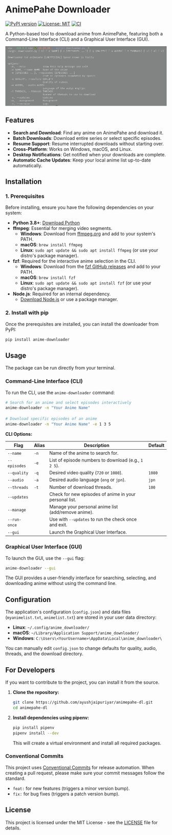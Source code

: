 # AnimePahe Downloader

[![PyPI version](https://badge.fury.io/py/anime-downloader.svg)](https://badge.fury.io/py/anime-downloader)
[![License: MIT](https://img.shields.io/badge/License-MIT-yellow.svg)](https://opensource.org/licenses/MIT)
[![CI](https://github.com/ayushjaipuriyar/animepahe-dl/actions/workflows/release.yml/badge.svg)](https://github.com/ayushjaipuriyar/animepahe-dl/actions/workflows/release.yml)

A Python-based tool to download anime from AnimePahe, featuring both a Command-Line Interface (CLI) and a Graphical User Interface (GUI).

![Screenshot](ss1.png)

## Features

*   **Search and Download**: Find any anime on AnimePahe and download it.
*   **Batch Downloads**: Download entire series or select specific episodes.
*   **Resume Support**: Resume interrupted downloads without starting over.
*   **Cross-Platform**: Works on Windows, macOS, and Linux.
*   **Desktop Notifications**: Get notified when your downloads are complete.
*   **Automatic Cache Updates**: Keep your local anime list up-to-date automatically.

## Installation

### 1. Prerequisites

Before installing, ensure you have the following dependencies on your system:

*   **Python 3.8+**: [Download Python](https://www.python.org/downloads/)
*   **ffmpeg**: Essential for merging video segments.
    *   **Windows**: Download from [ffmpeg.org](https://ffmpeg.org/download.html) and add to your system's PATH.
    *   **macOS**: `brew install ffmpeg`
    *   **Linux**: `sudo apt update && sudo apt install ffmpeg` (or use your distro's package manager).
*   **fzf**: Required for the interactive anime selection in the CLI.
    *   **Windows**: Download from the [fzf GitHub releases](https://github.com/junegunn/fzf/releases) and add to your PATH.
    *   **macOS**: `brew install fzf`
    *   **Linux**: `sudo apt update && sudo apt install fzf` (or use your distro's package manager).
*   **Node.js**: Required for an internal dependency.
    *   [Download Node.js](https://nodejs.org/en/download/) or use a package manager.

### 2. Install with pip

Once the prerequisites are installed, you can install the downloader from PyPI:

```bash
pip install anime-downloader
```

## Usage

The package can be run directly from your terminal.

### Command-Line Interface (CLI)

To run the CLI, use the `anime-downloader` command:

```bash
# Search for an anime and select episodes interactively
anime-downloader -n "Your Anime Name"

# Download specific episodes of an anime
anime-downloader -n "Your Anime Name" -e 1 3 5
```

**CLI Options:**

| Flag | Alias | Description | Default |
|---|---|---|---|
| `--name` | `-n` | Name of the anime to search for. | |
| `--episodes` | `-e` | List of episode numbers to download (e.g., `1 2 5`). | |
| `--quality` | `-q` | Desired video quality (`720` or `1080`). | `1080` |
| `--audio` | `-a` | Desired audio language (`eng` or `jpn`). | `jpn` |
| `--threads` | `-t` | Number of download threads. | `100` |
| `--updates` | | Check for new episodes of anime in your personal list. | |
| `--manage` | | Manage your personal anime list (add/remove anime). | |
| `--run-once` | | Use with `--updates` to run the check once and exit. | |
| `--gui` | | Launch the Graphical User Interface. | |


### Graphical User Interface (GUI)

To launch the GUI, use the `--gui` flag:

```bash
anime-downloader --gui
```

The GUI provides a user-friendly interface for searching, selecting, and downloading anime without using the command line.

## Configuration

The application's configuration (`config.json`) and data files (`myanimelist.txt`, `animelist.txt`) are stored in your user data directory:

*   **Linux**: `~/.config/anime_downloader/`
*   **macOS**: `~/Library/Application Support/anime_downloader/`
*   **Windows**: `C:\Users\<YourUsername>\AppData\Local\anime_downloader\`

You can manually edit `config.json` to change defaults for quality, audio, threads, and the download directory.

## For Developers

If you want to contribute to the project, you can install it from the source.

1.  **Clone the repository:**
    ```bash
    git clone https://github.com/ayushjaipuriyar/animepahe-dl.git
    cd animepahe-dl
    ```

2.  **Install dependencies using pipenv:**
    ```bash
    pip install pipenv
    pipenv install --dev
    ```
    This will create a virtual environment and install all required packages.

### Conventional Commits

This project uses [Conventional Commits](https://www.conventionalcommits.org/en/v1.0.0/) for release automation. When creating a pull request, please make sure your commit messages follow the standard.

*   `feat:` for new features (triggers a minor version bump).
*   `fix:` for bug fixes (triggers a patch version bump).

## License

This project is licensed under the MIT License - see the [LICENSE](LICENSE) file for details.
